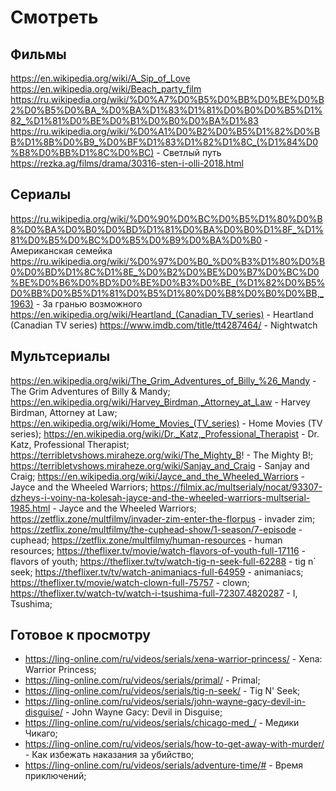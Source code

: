 # Смотреть

## Фильмы

https://en.wikipedia.org/wiki/A_Sip_of_Love
https://en.wikipedia.org/wiki/Beach_party_film
https://ru.wikipedia.org/wiki/%D0%A7%D0%B5%D0%BB%D0%BE%D0%B2%D0%B5%D0%BA_%D0%BA%D1%83%D1%81%D0%B0%D0%B5%D1%82_%D1%81%D0%BE%D0%B1%D0%B0%D0%BA%D1%83
https://ru.wikipedia.org/wiki/%D0%A1%D0%B2%D0%B5%D1%82%D0%BB%D1%8B%D0%B9_%D0%BF%D1%83%D1%82%D1%8C_(%D1%84%D0%B8%D0%BB%D1%8C%D0%BC) - Светлый путь
https://rezka.ag/films/drama/30316-sten-i-olli-2018.html

## Сериалы

https://ru.wikipedia.org/wiki/%D0%90%D0%BC%D0%B5%D1%80%D0%B8%D0%BA%D0%B0%D0%BD%D1%81%D0%BA%D0%B0%D1%8F_%D1%81%D0%B5%D0%BC%D0%B5%D0%B9%D0%BA%D0%B0 - Американская семейка
https://ru.wikipedia.org/wiki/%D0%97%D0%B0_%D0%B3%D1%80%D0%B0%D0%BD%D1%8C%D1%8E_%D0%B2%D0%BE%D0%B7%D0%BC%D0%BE%D0%B6%D0%BD%D0%BE%D0%B3%D0%BE_(%D1%82%D0%B5%D0%BB%D0%B5%D1%81%D0%B5%D1%80%D0%B8%D0%B0%D0%BB,_1963) - За гранью возможного
https://en.wikipedia.org/wiki/Heartland_(Canadian_TV_series) - Heartland (Canadian TV series)
https://www.imdb.com/title/tt4287464/ - Nightwatch 

## Мультсериалы

https://en.wikipedia.org/wiki/The_Grim_Adventures_of_Billy_%26_Mandy - The Grim Adventures of Billy & Mandy;
https://en.wikipedia.org/wiki/Harvey_Birdman,_Attorney_at_Law - Harvey Birdman, Attorney at Law;
https://en.wikipedia.org/wiki/Home_Movies_(TV_series) - Home Movies (TV series);
https://en.wikipedia.org/wiki/Dr._Katz,_Professional_Therapist - Dr. Katz, Professional Therapist;
https://terribletvshows.miraheze.org/wiki/The_Mighty_B! - The Mighty B!;
https://terribletvshows.miraheze.org/wiki/Sanjay_and_Craig - Sanjay and Craig;
https://en.wikipedia.org/wiki/Jayce_and_the_Wheeled_Warriors - Jayce and the Wheeled Warriors;
https://filmix.ac/multserialy/nocat/93307-dzheys-i-voiny-na-kolesah-jayce-and-the-wheeled-warriors-multserial-1985.html - Jayce and the Wheeled Warriors;
https://zetflix.zone/multfilmy/invader-zim-enter-the-florpus - invader zim;
https://zetflix.zone/multfilmy/the-cuphead-show/1-season/7-episode - cuphead;
https://zetflix.zone/multfilmy/human-resources - human resources;
https://theflixer.tv/movie/watch-flavors-of-youth-full-17116 - flavors of youth;
https://theflixer.tv/tv/watch-tig-n-seek-full-62288 - tig n` seek;
https://theflixer.tv/tv/watch-animaniacs-full-64959 - animaniacs;
https://theflixer.tv/movie/watch-clown-full-75757 - clown;
https://theflixer.tv/watch-tv/watch-i-tsushima-full-72307.4820287 - I, Tsushima;

## Готовое к просмотру

- https://ling-online.com/ru/videos/serials/xena-warrior-princess/ - Xena: Warrior Princess;
- https://ling-online.com/ru/videos/serials/primal/ - Primal;
- https://ling-online.com/ru/videos/serials/tig-n-seek/ - Tig N' Seek;
- https://ling-online.com/ru/videos/serials/john-wayne-gacy-devil-in-disguise/ - John Wayne Gacy: Devil in Disguise;
- https://ling-online.com/ru/videos/serials/chicago-med_/ - Медики Чикаго;
- https://ling-online.com/ru/videos/serials/how-to-get-away-with-murder/ - Как избежать наказания за убийство;
- https://ling-online.com/ru/videos/serials/adventure-time/# - Время приключений;
